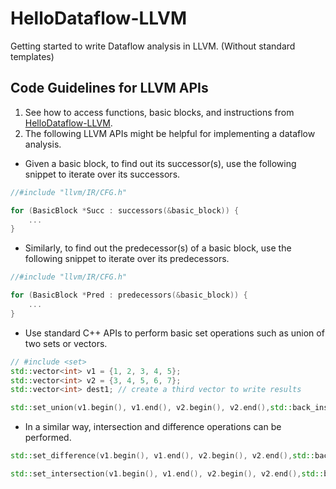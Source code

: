 # HelloDataflow-LLVM
Getting started to write Dataflow analysis in LLVM. (Without standard templates)

## Code Guidelines for LLVM APIs
1. See how to access functions, basic blocks, and instructions from [HelloDataflow-LLVM](https://github.com/ufarooq/HelloPass-LLVM/). 
2. The following LLVM APIs might be helpful for implementing a dataflow analysis. 
- Given a basic block, to find out its successor(s), use the following snippet to iterate over its successors.
```cpp
//#include "llvm/IR/CFG.h"

for (BasicBlock *Succ : successors(&basic_block)) {
	...
}
```
- Similarly, to find out the predecessor(s) of a basic block, use the following snippet to iterate over its predecessors.
```cpp
//#include "llvm/IR/CFG.h"

for (BasicBlock *Pred : predecessors(&basic_block)) {
	...
}
```
- Use standard C++ APIs to perform basic set operations such as union of two sets or vectors. 
```cpp
// #include <set>
std::vector<int> v1 = {1, 2, 3, 4, 5}; 
std::vector<int> v2 = {3, 4, 5, 6, 7}; 
std::vector<int> dest1; // create a third vector to write results

std::set_union(v1.begin(), v1.end(), v2.begin(), v2.end(),std::back_inserter(dest1)); // writes Union (v1+v2) to dest1
```
- In a similar way, intersection and difference operations can be performed. 
```cpp
std::set_difference(v1.begin(), v1.end(), v2.begin(), v2.end(),std::back_inserter(dest1)); // writes difference (v1-v2) to dest1

std::set_intersection(v1.begin(), v1.end(), v2.begin(), v2.end(),std::back_inserter(dest1)); // writes Common elements of both sets to dest1

``` 
